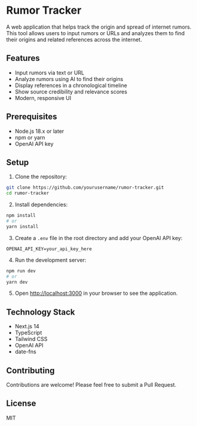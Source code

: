 # Rumor Tracker

A web application that helps track the origin and spread of internet rumors. This tool allows users to input rumors or URLs and analyzes them to find their origins and related references across the internet.

## Features

- Input rumors via text or URL
- Analyze rumors using AI to find their origins
- Display references in a chronological timeline
- Show source credibility and relevance scores
- Modern, responsive UI

## Prerequisites

- Node.js 18.x or later
- npm or yarn
- OpenAI API key

## Setup

1. Clone the repository:
```bash
git clone https://github.com/yourusername/rumor-tracker.git
cd rumor-tracker
```

2. Install dependencies:
```bash
npm install
# or
yarn install
```

3. Create a `.env` file in the root directory and add your OpenAI API key:
```
OPENAI_API_KEY=your_api_key_here
```

4. Run the development server:
```bash
npm run dev
# or
yarn dev
```

5. Open [http://localhost:3000](http://localhost:3000) in your browser to see the application.

## Technology Stack

- Next.js 14
- TypeScript
- Tailwind CSS
- OpenAI API
- date-fns

## Contributing

Contributions are welcome! Please feel free to submit a Pull Request.

## License

MIT 
